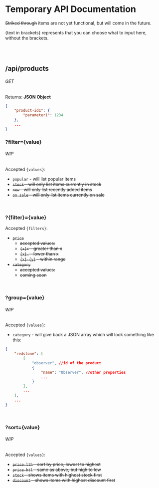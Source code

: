 # Temporary API Documentation

~~Striked through~~ items are not yet functional, but will come in the future.

{text in brackets} represents that you can choose what to input here, without the brackets.

<br /><br />

## /api/products
###### GET

Returns: **JSON Object**
```json
{
    "product-id1": {
        "parameter1": 1234
    },
    ...
}
```

### ?filter={value}
###### WIP
Accepted `{values}`:
* `popular` -  will list popular items
* ~~`stock` - will only list items currently in stock~~
* ~~`new` - will only list recently added items~~
* ~~`on sale` - will only list items currently on sale~~

<br />

### ?{filter}={value}
Accepted `{filters}`:
* ~~`price`~~
    * ~~accepted values:~~
    * ~~`{x}+` - greater than x~~
    * ~~`{x}-` - lower than x~~
    * ~~`{x}-{y}` - within range~~
* ~~`category`~~
    * ~~accepted values:~~
    * ~~coming soon~~

<br />

### ?group={value}
###### WIP
Accepted `{values}`:
* `category` - will give back a JSON array which will look something like this:
```json
{
    "redstone": [
        [
            "observer", //id of the product
            {  
                "name": "Observer", //other properties
                ...
            }
        ],
        ...
    ],
    ...
}
```

<br />

### ?sort={value}
###### WIP
Accepted `{values}`:
* ~~`price-lth` - sort by price, lowest to highest~~
* ~~`price-htl` - same as above, but high to low~~
* ~~`stock` - shows items with highest stock first~~
* ~~`discount` - shows items with highest discount first~~
